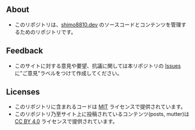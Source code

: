 ## About

- このリポジトリは、[shimo8810.dev](https://shimo8810.dev) のソースコードとコンテンツを管理するためのリポジトリです。

## Feedback

- このサイトに対する意見や要望、抗議に関しては本リポジトリの [Issues](https://github.com/shimo8810/shimo8810dev/issues)に"ご意見"ラベルをつけて作成してください。

## Licenses

- このリポジトリに含まれるコードは [MIT](https://opensource.org/licenses/MIT) ライセンスで提供されています。
- このリポジトリ乃至サイト上に投稿されているコンテンツ(posts, mutter)は [CC BY 4.0](https://creativecommons.org/licenses/by/4.0) ライセンスで提供されています。
